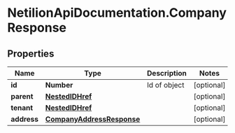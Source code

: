 # NetilionApiDocumentation.CompanyResponse

## Properties
Name | Type | Description | Notes
------------ | ------------- | ------------- | -------------
**id** | **Number** | Id of object | [optional] 
**parent** | [**NestedIDHref**](NestedIDHref.md) |  | [optional] 
**tenant** | [**NestedIDHref**](NestedIDHref.md) |  | [optional] 
**address** | [**CompanyAddressResponse**](CompanyAddressResponse.md) |  | [optional] 


